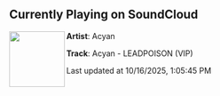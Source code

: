 ## Currently Playing on SoundCloud

[<img align="left" width="100" src="https://i1.sndcdn.com/artworks-xpwpTTnMG0BsDbys-m66Pbw-t500x500.png">](https://soundcloud.com/acyanmusic/leadpoison-vip)

**Artist**: Acyan 

**Track**: Acyan - LEADPOISON (VIP)

Last updated at 10/16/2025, 1:05:45 PM
